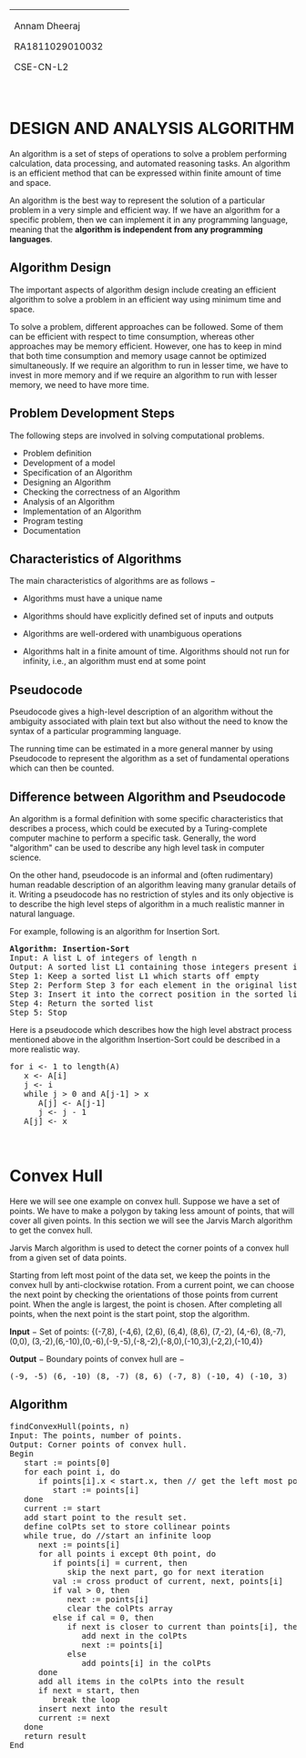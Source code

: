 <table style="height: 120px;" width="204">
<tbody>
<tr>
<td style="width: 193.76px;">
<p>Annam Dheeraj</p>
<p>RA1811029010032</p>
<p>CSE-CN-L2</p>
</td>
</tr>
</tbody>
</table>
<p>&nbsp;</p>
<h1>DESIGN AND ANALYSIS  ALGORITHM</h1>
<p>An algorithm is a set of steps of operations to solve a problem performing calculation, data processing, and automated reasoning tasks. An algorithm is an efficient method that can be expressed within finite amount of time and space.</p>
<p>An algorithm is the best way to represent the solution of a particular problem in a very simple and efficient way. If we have an algorithm for a specific problem, then we can implement it in any programming language, meaning that the&nbsp;<strong>algorithm is independent from any programming languages</strong>.</p>
<h2>Algorithm Design</h2>
<p>The important aspects of algorithm design include creating an efficient algorithm to solve a problem in an efficient way using minimum time and space.</p>
<p>To solve a problem, different approaches can be followed. Some of them can be efficient with respect to time consumption, whereas other approaches may be memory efficient. However, one has to keep in mind that both time consumption and memory usage cannot be optimized simultaneously. If we require an algorithm to run in lesser time, we have to invest in more memory and if we require an algorithm to run with lesser memory, we need to have more time.</p>
<h2>Problem Development Steps</h2>
<p>The following steps are involved in solving computational problems.</p>
<ul class="list">
<li>Problem definition</li>
<li>Development of a model</li>
<li>Specification of an Algorithm</li>
<li>Designing an Algorithm</li>
<li>Checking the correctness of an Algorithm</li>
<li>Analysis of an Algorithm</li>
<li>Implementation of an Algorithm</li>
<li>Program testing</li>
<li>Documentation</li>
</ul>
<h2>Characteristics of Algorithms</h2>
<p>The main characteristics of algorithms are as follows &minus;</p>
<ul class="list">
<li>
<p>Algorithms must have a unique name</p>
</li>
<li>
<p>Algorithms should have explicitly defined set of inputs and outputs</p>
</li>
<li>
<p>Algorithms are well-ordered with unambiguous operations</p>
</li>
<li>
<p>Algorithms halt in a finite amount of time. Algorithms should not run for infinity, i.e., an algorithm must end at some point</p>
</li>
</ul>
<h2>Pseudocode</h2>
<p>Pseudocode gives a high-level description of an algorithm without the ambiguity associated with plain text but also without the need to know the syntax of a particular programming language.</p>
<p>The running time can be estimated in a more general manner by using Pseudocode to represent the algorithm as a set of fundamental operations which can then be counted.</p>
<h2>Difference between Algorithm and Pseudocode</h2>
<p>An algorithm is a formal definition with some specific characteristics that describes a process, which could be executed by a Turing-complete computer machine to perform a specific task. Generally, the word "algorithm" can be used to describe any high level task in computer science.</p>
<p>On the other hand, pseudocode is an informal and (often rudimentary) human readable description of an algorithm leaving many granular details of it. Writing a pseudocode has no restriction of styles and its only objective is to describe the high level steps of algorithm in a much realistic manner in natural language.</p>
<p>For example, following is an algorithm for Insertion Sort.</p>
<pre class="result notranslate"><strong>Algorithm: Insertion-Sort</strong> 
Input: A list L of integers of length n  
Output: A sorted list L1 containing those integers present in L 
Step 1: Keep a sorted list L1 which starts off empty  
Step 2: Perform Step 3 for each element in the original list L  
Step 3: Insert it into the correct position in the sorted list L1.  
Step 4: Return the sorted list 
Step 5: Stop
</pre>
<p>Here is a pseudocode which describes how the high level abstract process mentioned above in the algorithm Insertion-Sort could be described in a more realistic way.</p>
<pre class="result notranslate">for i &lt;- 1 to length(A) 
   x &lt;- A[i] 
   j &lt;- i 
   while j &gt; 0 and A[j-1] &gt; x 
      A[j] &lt;- A[j-1] 
      j &lt;- j - 1 
   A[j] &lt;- x<br /><br /><br /></pre>
<h1 class="qa_title">Convex Hull</h1>
<p>Here we will see one example on convex hull. Suppose we have a set of points. We have to make a polygon by taking less amount of points, that will cover all given points. In this section we will see the Jarvis March algorithm to get the convex hull.</p>
<p>Jarvis March algorithm is used to detect the corner points of a convex hull from a given set of data points.</p>
<p>Starting from left most point of the data set, we keep the points in the convex hull by anti-clockwise rotation. From a current point, we can choose the next point by checking the orientations of those points from current point. When the angle is largest, the point is chosen. After completing all points, when the next point is the start point, stop the algorithm.</p>
<p><strong>Input</strong>&nbsp;&minus; Set of points: {(-7,8), (-4,6), (2,6), (6,4), (8,6), (7,-2), (4,-6), (8,-7),(0,0), (3,-2),(6,-10),(0,-6),(-9,-5),(-8,-2),(-8,0),(-10,3),(-2,2),(-10,4)}</p>
<p><strong>Output</strong>&nbsp;&minus; Boundary points of convex hull are &minus;</p>
<pre class="result notranslate">(-9, -5) (6, -10) (8, -7) (8, 6) (-7, 8) (-10, 4) (-10, 3)</pre>
<h2>Algorithm</h2>
<pre class="result notranslate">findConvexHull(points, n)
Input: The points, number of points.
Output: Corner points of convex hull.
Begin
&nbsp; &nbsp;start := points[0]
&nbsp; &nbsp;for each point i, do
&nbsp; &nbsp; &nbsp; if points[i].x &lt; start.x, then // get the left most point
&nbsp; &nbsp; &nbsp; &nbsp; &nbsp;start := points[i]
&nbsp; &nbsp;done
&nbsp; &nbsp;current := start
&nbsp; &nbsp;add start point to the result set.
&nbsp; &nbsp;define colPts set to store collinear points
&nbsp; &nbsp;while true, do //start an infinite loop
&nbsp; &nbsp; &nbsp; next := points[i]
&nbsp; &nbsp; &nbsp; for all points i except 0th point, do
&nbsp; &nbsp; &nbsp; &nbsp; &nbsp;if points[i] = current, then
&nbsp; &nbsp; &nbsp; &nbsp; &nbsp; &nbsp; skip the next part, go for next iteration
&nbsp; &nbsp; &nbsp; &nbsp; &nbsp;val := cross product of current, next, points[i]
&nbsp; &nbsp; &nbsp; &nbsp; &nbsp;if val &gt; 0, then
&nbsp; &nbsp; &nbsp; &nbsp; &nbsp; &nbsp; next := points[i]
&nbsp; &nbsp; &nbsp; &nbsp; &nbsp; &nbsp; clear the colPts array
&nbsp; &nbsp; &nbsp; &nbsp; &nbsp;else if cal = 0, then
&nbsp; &nbsp; &nbsp; &nbsp; &nbsp; &nbsp; if next is closer to current than points[i], then
&nbsp; &nbsp; &nbsp; &nbsp; &nbsp; &nbsp; &nbsp; &nbsp;add next in the colPts
&nbsp; &nbsp; &nbsp; &nbsp; &nbsp; &nbsp; &nbsp; &nbsp;next := points[i]
&nbsp; &nbsp; &nbsp; &nbsp; &nbsp; &nbsp; else
&nbsp; &nbsp; &nbsp; &nbsp; &nbsp; &nbsp; &nbsp; &nbsp;add points[i] in the colPts
&nbsp; &nbsp; &nbsp; done
&nbsp; &nbsp; &nbsp; add all items in the colPts into the result
&nbsp; &nbsp; &nbsp; if next = start, then
&nbsp; &nbsp; &nbsp; &nbsp; &nbsp;break the loop
&nbsp; &nbsp; &nbsp; insert next into the result
&nbsp; &nbsp; &nbsp; current := next
&nbsp; &nbsp;done
&nbsp; &nbsp;return result
End</pre>
